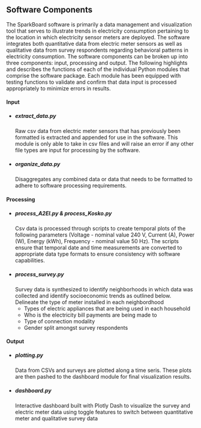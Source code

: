 ## Software Components
The SparkBoard software is primarily a data management and visualization tool that serves to illustrate trends in electricity consumption pertaining to the location in which electricity sensor meters are deployed. The software integrates both quantitative data from electric meter sensors as well as qualitative data from survey respondents regarding behavioral patterns in electricity consumption. The software components can be broken up into three components: input, processing and output. The following highlights and describes the functions of each of the individual Python modules that comprise the software package. Each module has been equipped with testing functions to validate and confirm that data input is processed appropriately to minimize errors in results.

#### Input
* ##### extract_data.py
  Raw csv data from electric meter sensors that has previously been formatted is extracted and appended for use in the software.
  This module is only able to take in csv files and will raise an error if any other file types are input for processing by the software.
* ##### organize_data.py
  Disaggregates any combined data or data that needs to be formatted to adhere to software processing requirements.

#### Processing
* ##### process_A2EI.py & process_Kosko.py
  Csv data is processed through scripts to create temporal plots of the following parameters (Voltage - nominal value 240 V, Current
  (A), Power (W), Energy (kWh), Frequency - nominal value 50 Hz). The scripts ensure that temporal date and time measurements are
  converted to appropriate data type formats to ensure consistency with software capabilities.
* ##### process_survey.py <br>
  Survey data is synthesized to identify neighborhoods in which data was collected and identify socioeconomic trends as outlined below. Delineate the type of meter installed in each neighbordhood  
  * Types of electric appliances that are being used in each household
  * Who is the electricity bill payments are being made to
  * Type of connection modality
  * Gender split amongst survey respondents

#### Output
* ##### plotting.py
  Data from CSVs and surveys are plotted along a time seris. These plots are then pashed to the dashboard module for final visualization
  results.
* ##### dashboard.py
  Interactive dashboard built with Plotly Dash to visualize the survey and electric meter data using toggle features to switch between
  quantitative meter and qualitative survey data
